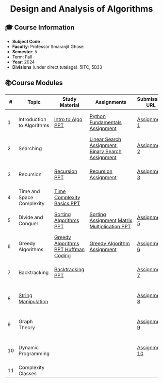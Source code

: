 <h1 align="center">Design and Analysis of Algorithms </h1>

## **🎓 Course Information**

- **Subject Code** :
- **Faculty**: Professor Smaranjit Ghose 
- **Semester**: 5
- Term: Fall
- **Year**: 2024
- **Divisions** (under direct tutelage): 5ITC, 5B33


## **📚Course Modules**

|#|Topic | Study Material | Assignments | Submission URL | Deadline | 
|--|-----|--------------|--------------|--------------|--------------|
|1|Introduction to Algorithms | [Intro to Algo PPT](https://www.canva.com/design/DAGHn59CvDE/ngSud-Z7JGDgK9gLBC_6qw/view?utm_content=DAGHn59CvDE&utm_campaign=designshare&utm_medium=link&utm_source=editor) | [Python Fundamentals Assignment](https://github.com/smaranjitghose/DAA/blob/main/Fundamental_Python_Assignment.MD)|[Assignment 1](https://forms.gle/E81xVmeASHk6WeeY9)|14-06-2024, 12:30 pm IST|
|2| Searching | | [Linear Search Assignment](https://github.com/smaranjitghose/DAA/blob/main/Linear_Search_Assignment.MD), [Binary Search Assignment](https://github.com/smaranjitghose/DAA/blob/main/Binary_Search_Assignment.MD)|[Assignment 2](https://forms.gle/kP76tR1TQcgwfWao7)|23-06-2024, 12:30 pm IST|
|3|Recursion| [Recursion PPT](https://www.canva.com/design/DAGIuo-aKbo/KpuxLZMenqo5mgdP5GTp4w/view?utm_content=DAGIuo-aKbo&utm_campaign=designshare&utm_medium=link&utm_source=editor)|[Recursion Assignment](https://github.com/smaranjitghose/DAA/blob/main/Recursion_Assignment.MD)|[Assignment 3](https://forms.gle/tz19mYYoznopBgDE7)|07-07-2024, 12:30 pm IST|
|4| Time and Space Complexity| [Time Complexity Basics PPT](https://www.canva.com/design/DAGJHZ8k_-o/vC_kcBGjW6CS9_n-NgZLDw/view?utm_content=DAGJHZ8k_-o&utm_campaign=designshare&utm_medium=link&utm_source=editor)| |||
|5| Divide and Conquer  |[Sorting Algorithms PPT](https://www.canva.com/design/DAGJxnh_s7g/a9ZUdrbJ3SHJ2EpYesfbFA/view?utm_content=DAGJxnh_s7g&utm_campaign=designshare&utm_medium=link&utm_source=editor)| [Sorting Assignment](https://github.com/smaranjitghose/DAA/blob/main/Sorting_Assignment.MD),[Matrix Multiplication PPT](https://www.canva.com/design/DAGJHfDlo50/QF1EUgbBwBqJPgUAFgkJfg/view?utm_content=DAGJHfDlo50&utm_campaign=designshare&utm_medium=link&utm_source=editor)|[Assignment 5](https://forms.gle/AQfybK4UeotXcjd26)|14-07-2024, 12:30 pm IST|
|6|Greedy Algorithms|[Greedy Algorithms PPT](https://www.canva.com/design/DAGKgeGQU8Q/pIUPaOPvrGfSfTSHedUqSw/view?utm_content=DAGKgeGQU8Q&utm_campaign=designshare&utm_medium=link&utm_source=editor),[Huffman Coding](https://excalidraw.com/#json=M9M2VHfmrNwrUGoq9LuDc,-HYBqPo6j199PC--6KbvYg)|[Greedy Algorithm Assignment](https://github.com/smaranjitghose/DAA/blob/main/Greedy_Algorithms_Assignment.MD)|[Assignment 6](https://forms.gle/xm3mjbT7L9vkQmFAA)|26-07-2024, 12:30 pm IST|
|7|Backtracking |[Backtracking PPT](https://www.canva.com/design/DAGMgAt3AKg/PqYLbkQHFHbkxf8cBW3niQ/view?utm_content=DAGMgAt3AKg&utm_campaign=designshare&utm_medium=link&utm_source=editor)||[Assignment 7](https://forms.gle/YFJqkGFU6t1qs6peA)|25-08-2024, 12:30 pm IST|
|8|[String Manipulation](https://www.canva.com/design/DAGQh2mVNyo/pdyT-WuSKYk0DeW9Pl-G0w/view?utm_content=DAGQh2mVNyo&utm_campaign=designshare&utm_medium=link&utm_source=editor) |||[Assignment 8](https://forms.gle/LSaXssBfVWgZSCvGA)|01-09-2024, 12:30 pm IST|
|9| Graph Theory|||[Assignment 9](https://forms.gle/VSAPLMr1oFS8Raug7)|08-09-2024, 12:30 pm IST|
|10|Dynamic Programming |||[Assignment 10](https://forms.gle/YY7bwGCxkuorLNeC6)|22-09-2024, 12:30 pm IST|
|11|Complexity Classes||| ||






